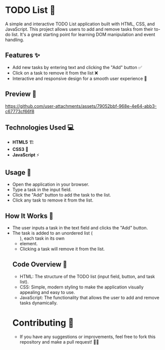 # TODO List 📝

A simple and interactive TODO List application built with HTML, CSS, and JavaScript. This project allows users to add and remove tasks from their to-do list. It's a great starting point for learning DOM manipulation and event handling.

## Features ✨

- Add new tasks by entering text and clicking the "Add" button ✅
- Click on a task to remove it from the list ❌
- Interactive and responsive design for a smooth user experience 📱

## Preview 📸



https://github.com/user-attachments/assets/79052bbf-968e-4e64-abb3-c67773cf66f8


## Technologies Used 💻

- **HTML5** 🏗️
- **CSS3** 🎨
- **JavaScript** ⚡️



## Usage 🚀
 - Open the application in your browser.
 - Type a task in the input field.
 - Click the "Add" button to add the task to the list.
 - Click any task to remove it from the list.

   
## How It Works 🔧
 - The user inputs a task in the text field and clicks the "Add" button.
 - The task is added to an unordered list (<ul>), each task in its own <li> element.
 - Clicking a task will remove it from the list.

   
## Code Overview 📄
 - HTML: The structure of the TODO list (input field, button, and task list).
 - CSS: Simple, modern styling to make the application visually appealing and easy to use.
 - JavaScript: The functionality that allows the user to add and remove tasks dynamically.

   
# Contributing 🤝
 - If you have any suggestions or improvements, feel free to fork this repository and make a pull request! 🧑‍💻

